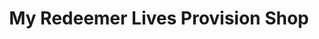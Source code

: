 ---
title: "My Redeemer Lives Provision Shop"
url: /accra/my-redeemer-lives-provision-shop/
shop: kiosk
---